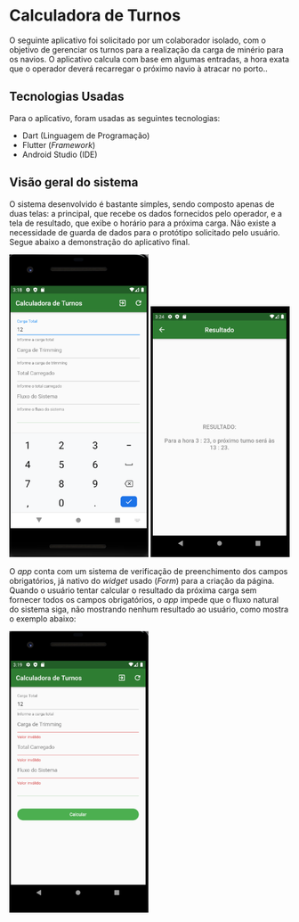 # Calculadora de Turnos

O seguinte aplicativo foi solicitado por um colaborador isolado, com o objetivo de gerenciar os turnos para a realização da carga de minério para os navios. O aplicativo calcula com base em algumas entradas, a hora exata que o operador deverá recarregar o próximo navio à atracar no porto..

## Tecnologias Usadas
Para o aplicativo, foram usadas as seguintes tecnologias:  
- Dart (Linguagem de Programação)
- Flutter (*Framework*)
- Android Studio (IDE)
  
  
  
## Visão geral do sistema
O sistema desenvolvido é bastante simples, sendo composto apenas de duas telas: a principal, que recebe os dados fornecidos pelo operador, e a tela de resultado, que exibe o horário para a próxima carga. Não existe a necessidade de guarda de dados para o protótipo solicitado pelo usuário. Segue abaixo a demonstração do aplicativo final. 

<p align="left">
  <img src="readme/calc-01.PNG" width="250" title="Tela Principal">
  <img src="readme/calc-03.PNG" width="250" title="Tela de Resultado">
</p>

  
  
O *app* conta com um sistema de verificação de preenchimento dos campos obrigatórios, já nativo do *widget* usado (*Form*) para a criação da página. Quando o usuário tentar calcular o resultado da próxima carga sem fornecer todos os campos obrigatórios, o *app* impede que o fluxo natural do sistema siga, não mostrando nenhum resultado ao usuário, como mostra o exemplo abaixo:  

<p align="left">
  <img src="readme/calc-02.PNG" width="250" title="Validação de dados">
</p>

